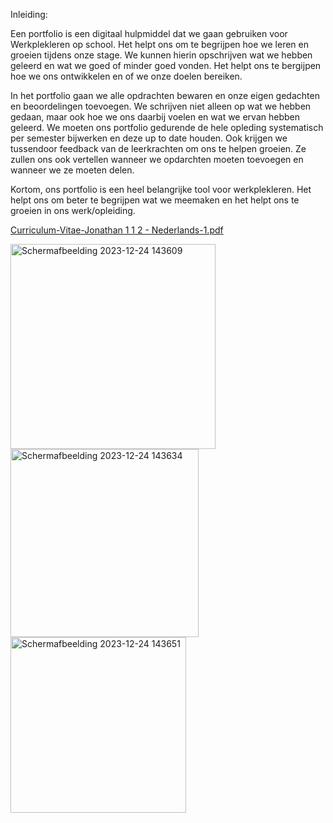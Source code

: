 
Inleiding:

Een portfolio is een digitaal hulpmiddel dat we gaan gebruiken voor Werkplekleren op school. Het helpt ons om te begrijpen hoe we leren en groeien tijdens onze stage. We kunnen hierin opschrijven wat we hebben geleerd en wat we goed of minder goed vonden. Het helpt ons te bergijpen hoe we ons ontwikkelen en of we onze doelen bereiken.

In het portfolio gaan we alle opdrachten bewaren en onze eigen gedachten en beoordelingen toevoegen. We schrijven niet alleen op wat we hebben gedaan, maar ook hoe we ons daarbij voelen en wat we ervan hebben geleerd. We moeten ons portfolio gedurende de hele opleding systematisch per semester bijwerken en deze up to date houden. Ook krijgen we tussendoor feedback van de leerkrachten om ons te helpen groeien. Ze zullen ons ook vertellen wanneer we opdarchten moeten toevoegen en wanneer we ze moeten delen.

Kortom, ons portfolio is een heel belangrijke tool voor werkplekleren. Het helpt ons om beter te begrijpen wat we meemaken en het helpt ons te groeien in ons werk/opleiding.



[Curriculum-Vitae-Jonathan 1 1 2 - Nederlands-1.pdf](https://github.com/PXL-Digital-SNE-Werkplekleren/portfolio-JonathanDanielsPXL/files/13761816/Curriculum-Vitae-Jonathan.1.1.2.-.Nederlands-1.pdf)

<img width="328" alt="Schermafbeelding 2023-12-24 143609" src="https://github.com/PXL-Digital-SNE-Werkplekleren/portfolio-JonathanDanielsPXL/assets/146947512/321b8b98-cf43-4bf7-ba56-b4a63ab8cf27">
<img width="301" alt="Schermafbeelding 2023-12-24 143634" src="https://github.com/PXL-Digital-SNE-Werkplekleren/portfolio-JonathanDanielsPXL/assets/146947512/2526570f-7ce2-41cd-be72-cb0805c444c4">

<img width="281" alt="Schermafbeelding 2023-12-24 143651" src="https://github.com/PXL-Digital-SNE-Werkplekleren/portfolio-JonathanDanielsPXL/assets/146947512/65bc0891-299a-4680-becc-2705f8971c9d">
